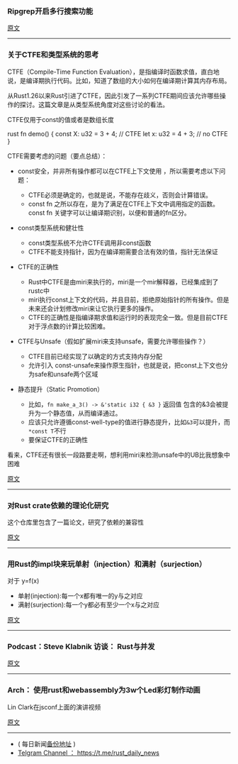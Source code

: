 ### Ripgrep开启多行搜索功能

[原文](https://www.reddit.com/r/rust/comments/905y36/multiline_search_is_coming_to_ripgrep/)

---

### 关于CTFE和类型系统的思考

CTFE（Compile-Time Function Evaluation），是指编译时函数求值，直白地说，是编译期执行代码。比如，知道了数组的大小如何在编译期计算其内存布局。

从Rust1.26以来Rust引进了CTFE，因此引发了一系列CTFE期间应该允许哪些操作的探讨。这篇文章是从类型系统角度对这些讨论的看法。

CTFE仅用于const的值或者是数组长度

rust
fn demo() {
  const X: u32 = 3 + 4; // CTFE
  let x: u32 = 4 + 3; // no CTFE
}

CTFE需要考虑的问题（要点总结）：

- const安全，并非所有操作都可以在CTFE上下文使用 ，所以需要考虑以下问题：
    - CTFE必须是确定的，也就是说，不能存在歧义，否则会计算错误。
    - const fn 之所以存在，是为了满足在CTFE上下文中调用指定的函数。const fn 关键字可以让编译期识别，以便和普通的fn区分。

- const类型系统和健壮性
    - const类型系统不允许CTFE调用非const函数
   - CTFE不能支持指针，因为在编译期需要合法有效的值，指针无法保证

- CTFE的正确性
    - Rust中CTFE是由miri来执行的，miri是一个mir解释器，已经集成到了rustc中
    -  miri执行const上下文的代码，并且目前，拒绝原始指针的所有操作。但是未来还会计划修改miri来让它执行更多的操作。
   - CTFE的正确性是指编译期求值和运行时的表现完全一致。但是目前CTFE对于浮点数的计算比较困难。

- CTFE与Unsafe（假如扩展miri来支持unsafe，需要允许哪些操作？）
   -  CTFE目前已经实现了以确定的方式支持内存分配
  -  允许引入 const-unsafe来操作原生指针，也就是说，把const上下文也分为safe和unsafe两个区域

- 静态提升（Static Promotion）
    -  比如，`fn make_a_3() -> &'static i32 { &3 }` 返回值 包含的&3会被提升为一个静态值，从而编译通过。
   - 应该只允许遵循const-well-type的值进行静态提升，比如`&3`可以提升，而`*const T`不行
  - 要保证CTFE的正确性

看来，CTFE还有很长一段路要走啊，想利用miri来检测unsafe中的UB比我想象中困难

[原文](https://www.ralfj.de/blog/2018/07/19/const.html)

---

### 对Rust crate依赖的理论化研究

这个仓库里包含了一篇论文，研究了依赖的兼容性

[原文](https://github.com/teiesti/compdep)

---

### 用Rust的impl块来玩单射（injection）和满射（surjection）

对于 y=f(x)

- 单射(injection):每一个x都有唯一的y与之对应
- 满射(surjection):每一个y都必有至少一个x与之对应

[原文](https://phaazon.net/blog/on-rust-impl-block)

---

### Podcast：Steve Klabnik 访谈： Rust与并发

[原文](https://soundcloud.com/podcastcode/bonus-episode-steve-klabnik-on-concurrency-and-rust)

---

### Arch： 使用rust和webassembly为3w个Led彩灯制作动画

Lin Clark在jsconf上面的演讲视频

[原文](https://hacks.mozilla.org/2018/07/the-arch-using-rust-webassembly-to-animate-30k-colored-led-lights/)

---

- ( 每日新闻[备份地址](https://github.com/RustStudy/rust_daily_news) )
- [Telgram Channel ： https://t.me/rust_daily_news ](https://t.me/rust_daily_news )
